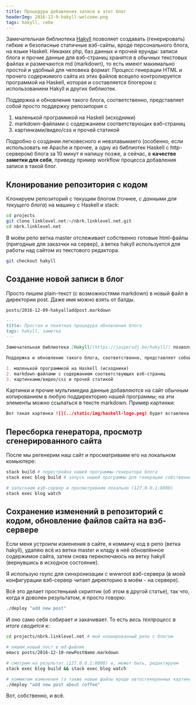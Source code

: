 ```yaml
---
title: Процедура добавления записи в этот блог
headerImg: 2016-12-9-hakyll-welcome.png
tags: hakyll, себе
---
```


Замечательная библиотека [Hakyll](https://jaspervdj.be/hakyll/) позволяет создавать (генерировать) гибкие и безопасные статичные вэб-сайты, вроде персонального блога, на языке Haskell. Никаких php, баз данных и прочей ерунды: записи блога и прочие данные для вэб-страниц хранятся в обычных текстовых файлах и размечаются md (markdown), то есть имеют макимально простой и удобный для человека формат. Процесс генерации HTML и прочего содержимого сайта из этих файлов всецело контролируется программой на Haskell, которая и составляется блогером с использованием Hakyll и других библиотек.

Поддержка и обновление такого блога, соответственно, представляет собой просто поддержку репозитория с

1. маленькой программкой на Haskell (исходники)
2. markdown-файлами c содержанием соответствующих вэб-страниц
3. картинками/видео/css и прочей статикой

Подробно о создании легковесного и невзлавымаего (особенно, если использовать не Apache и прочее, а одну из библиотек Haskell с http-сервером) блога за 10 минут я напишу позже, а сейчас, в **качестве заметки для себя**, приведу пример workflow процесса добавления записи в такой блог.

## Клонирование репозитория с кодом
Клонируем репозиторий с текущим блогом (точнее, *с данными для текущего блога*) на машину с Haskell и stack:

``` bash
cd projects
git clone linklevel.net:~/nbrk.linklevel.net.git
cd nbrk.linklevel.net
```

В моём репо ветка master отслеживает собственно готовые html-файлы (пригодные для заказчки на сервер), а ветка hakyll используется для работы над сайтом из текстового редактора.

``` bash
git checkout hakyll
```

## Создание новой записи в блог
Просто пишем plain-текст (с возможностями markdown) в новый файл в директории post. Даже имя можно взять от балды.

	posts/2016-12-09-hakyalladdpost.markdown

``` markdown
---
title: Простая и понятная процедура обновления блога
tags: hakyll, заметка
---

Замечательная библиотека [Hakyll](https://jaspervdj.be/hakyll/) позволяет создавать (генерировать) гибкие и безопасные статичные вэб-сайты, вроде персонального блога, на языке Haskell. Никаких php, баз данных и прочей ерунды: записи блога и прочие данные для вэб-страниц хранятся в обычных текстовых файлах и размечаются md (markdown), то есть имеют макимально простой и удобный для человека формат. Процесс генерации HTML и прочего содержимого сайта из этих файлов всецело контролируется программой на Haskell, которая и составляется блогером с использованием Hakyll и других библиотек.

Поддержка и обновление такого блога, соответственно, представляет собой просто поддержку репозитория с

1. маленькой программкой на Haskell (исходники)
2. markdown-файлами c содержанием соответствующих вэб-страниц
3. картинками/видео/css и прочей статикой

```

Картинки и прочие мультимедиа данные добавляются на сайт обычным копированием в любую поддиректорию нашей программы; на эти элементы можно ссылаться в тексте markdown. Пример картинки:

~~~ markdown
Вот такая картинка ![](../static/img/haskell-logo.png) будет вставлена в текст. Параметрами вставки, размерами и т.п. можно управлять.
~~~

## Пересборка генератора, просмотр сгенерированного сайта
После мы регенерим наш сайт и просматриваем его на локальном комьютере:

~~~ bash
stack build # перестройка нашей программы-генератора блога
stack exec blog build # запуск нашей программы для генерации собственно наполнения сайта 

# запускаем вэб-сервер и просматриваем локально (127.0.0.1:8000)
stack exec blog watch
~~~

## Сохранение изменений в репозиторий с кодом, обновление файлов сайта на вэб-сервере
Если меня устроили изменения в сайте, я коммичу код в репо (ветка hakyll), удаляю всё из ветки master и кладу в неё обновлённое содержимое сайта, затем снова переключаюсь на ветку hakyll (вернувшись в исходное состояние). 

Я использую rsync для синхронизации с wwwroot вэб-сервера (в моей конфигурации вэб-сервер читает директорию в моём `~` на сервере). 

Всё это делает простенький скриптик (об этом в другой статье), так что, когда я доволен результатом, я просто говорю:

``` bash
./deploy "add new post"
```

И оно само себя собирает и закачивает. То есть *весь техпроцесс в итоге сводится* к:

~~~ bash
cd projects/nbrk.linklevel.net # мой клонированный репо с блогом

# пишем новый пост в md-файлик
emacs posts/2016-12-10-newPostName.markdown

# смотрим на результат (127.0.0.1:8000) и, может быть, редактируем
stack exec blog build && stack exec blog watch

# коммитим изменения (а также новые файлы вроде автосгенеренных картинок к заголовку) на обеи ветки, публикуем
./deploy "add new post about coffee"
~~~

Вот, собственно, и всё.
